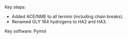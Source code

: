 Key steps:

* Added ACE/NME to all termini (including chain breaks).
* Renamed GLY 164 hydrogens to HA2 and HA3.

Key software:
Pymol
